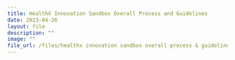 ```yaml
---
title: HealthX Innovation Sandbox Overall Process and Guidelines
date: 2023-04-26
layout: file
description: ""
image: ""
file_url: /files/healthx innovation sandbox overall process & guidelines.pdf
---
```

